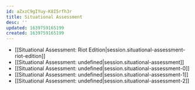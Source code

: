 ```yaml
---
id: aZxzC9gIYuy-K8I5rfh3r
title: Situational Assessment
desc: ''
updated: 1639759165199
created: 1639759165199
---
```


- [[Situational Assessment:  Riot Edition|session.situational-assessment-riot-edition]]
- [[Situational Assessment: undefined|session.situational-assessment]]
- [[Situational Assessment: undefined|session.situational-assessment-0]]
- [[Situational Assessment: undefined|session.situational-assessment-1]]
- [[Situational Assessment: undefined|session.situational-assessment-2]]
